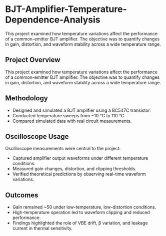 # BJT-Amplifier-Temperature-Dependence-Analysis
This project examined how temperature variations affect the performance of a common-emitter BJT amplifier. The objective was to quantify changes in gain, distortion, and waveform stability across a wide temperature range.

## Project Overview
This project examined how temperature variations affect the performance of a common-emitter BJT amplifier. The objective was to quantify changes in gain, distortion, and waveform stability across a wide temperature range.

## Methodology
- Designed and simulated a BJT amplifier using a BC547C transistor.
- Conducted temperature sweeps from −10 °C to 110 °C.
- Compared simulated data with real circuit measurements.

## Oscilloscope Usage
Oscilloscope measurements were central to the project:
- Captured amplifier output waveforms under different temperature conditions.
- Measured gain changes, distortion, and clipping thresholds.
- Verified theoretical predictions by observing real-time waveform variations.

## Outcomes
- Gain remained ~50 under low-temperature, low-distortion conditions.
- High-temperature operation led to waveform clipping and reduced performance.
- Findings highlighted the role of VBE drift, β variation, and leakage current in thermal sensitivity.

